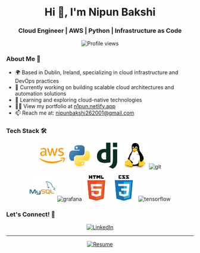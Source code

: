 <h1 align="center">Hi 👋, I'm Nipun Bakshi</h1>
<h3 align="center">Cloud Engineer | AWS | Python | Infrastructure as Code</h3>

<p align="center">
  <img src="https://komarev.com/ghpvc/?username=n2b6&label=Profile%20views&color=0e75b6&style=flat" alt="Profile views" />
</p>

### About Me 🚀

- 🌍 Based in Dublin, Ireland, specializing in cloud infrastructure and DevOps practices
- 🔭 Currently working on building scalable cloud architectures and automation solutions
- 🌱 Learning and exploring cloud-native technologies
- 👨‍💻 View my portfolio at [n1pun.netlify.app](https://n1pun.netlify.app)
- 📫 Reach me at: nipunbakshi262001@gmail.com

### Tech Stack 🛠️

<p align="center">
  <img src="https://raw.githubusercontent.com/devicons/devicon/master/icons/amazonwebservices/amazonwebservices-plain-wordmark.svg" alt="aws" width="70" height="70"/>
  <img src="https://raw.githubusercontent.com/devicons/devicon/master/icons/python/python-original.svg" alt="python" width="70" height="70"/>
  <img src="https://raw.githubusercontent.com/devicons/devicon/master/icons/django/django-plain.svg" alt="django" width="70" height="70"/>
  <img src="https://raw.githubusercontent.com/devicons/devicon/master/icons/linux/linux-original.svg" alt="linux" width="70" height="70"/>
  <img src="https://www.vectorlogo.zone/logos/git-scm/git-scm-icon.svg" alt="git" width="70" height="70"/>
</p>

<p align="center">
  <img src="https://raw.githubusercontent.com/devicons/devicon/master/icons/mysql/mysql-original-wordmark.svg" alt="mysql" width="70" height="70"/>
  <img src="https://www.vectorlogo.zone/logos/grafana/grafana-icon.svg" alt="grafana" width="70" height="70"/>
  <img src="https://raw.githubusercontent.com/devicons/devicon/master/icons/html5/html5-original-wordmark.svg" alt="html5" width="70" height="70"/>
  <img src="https://raw.githubusercontent.com/devicons/devicon/master/icons/css3/css3-original-wordmark.svg" alt="css3" width="70" height="70"/>
  <img src="https://www.vectorlogo.zone/logos/tensorflow/tensorflow-icon.svg" alt="tensorflow" width="70" height="70"/>
</p>



### Let's Connect! 🤝

<p align="center">
  <a href="https://linkedin.com/in/nipunbakshi" target="_blank">
    <img src="https://raw.githubusercontent.com/rahuldkjain/github-profile-readme-generator/master/src/images/icons/Social/linked-in-alt.svg" alt="LinkedIn" height="40" width="50" />
  </a>
  <!-- Add more social links here -->
</p>

---

<p align="center">
  <a href="https://n1pun.netlify.app/docs/Nipun-Bakshi-Resume.pdf">
    <img src="https://img.shields.io/badge/View%20My%20Resume-4285F4?style=for-the-badge&logo=google-chrome&logoColor=white" alt="Resume"/>
  </a>
</p>
